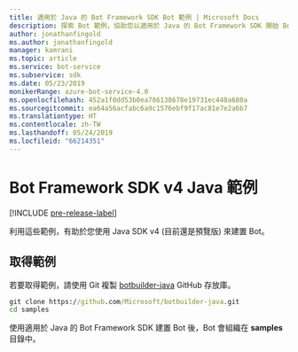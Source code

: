 ```yaml
---
title: 適用於 Java 的 Bot Framework SDK Bot 範例 | Microsoft Docs
description: 探索 Bot 範例，協助您以適用於 Java 的 Bot Framework SDK 開始 Bot 開發。
author: jonathanfingold
ms.author: jonathanfingold
manager: kamrani
ms.topic: article
ms.service: bot-service
ms.subservice: sdk
ms.date: 05/23/2019
monikerRange: azure-bot-service-4.0
ms.openlocfilehash: 452a1f0dd53b0ea786138678e19731ec448a680a
ms.sourcegitcommit: ea64a56acfabc6a9c1576ebf9f17ac81e7e2a6b7
ms.translationtype: HT
ms.contentlocale: zh-TW
ms.lasthandoff: 05/24/2019
ms.locfileid: "66214351"
---
```

# <a name="bot-framework-sdk-v4-java-samples"></a>Bot Framework SDK v4 Java 範例
[!INCLUDE [pre-release-label](../includes/pre-release-label.md)]

利用這些範例，有助於您使用 Java SDK v4 (目前還是預覽版) 來建置 Bot。

## <a name="get-the-samples"></a>取得範例
若要取得範例，請使用 Git 複製 [botbuilder-java](https://github.com/Microsoft/botbuilder-java) GitHub 存放庫。

```cmd
git clone https://github.com/Microsoft/botbuilder-java.git
cd samples
```
使用適用於 Java 的 Bot Framework SDK 建置 Bot 後，Bot 會組織在 **samples** 目錄中。
